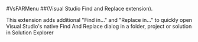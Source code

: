 #VsFARMenu 
##(Visual Studio Find and Replace extension).

This extension adds additional "Find in..." and "Replace in..." to quickly open Visual Studio's native Find And Replace dialog in a folder, project or solution in Solution Explorer